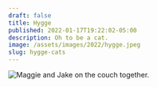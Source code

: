 ```yaml
---
draft: false
title: Hygge
published: 2022-01-17T19:22:02-05:00
description: Oh to be a cat.
image: /assets/images/2022/hygge.jpeg 
slug: hygge-cats
---
```


![Maggie and Jake on the couch together.][image-1]

[image-1]:	/assets/images/2022/hygge.jpeg